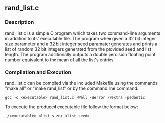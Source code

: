 ## rand_list.c

### Description

rand_list.c is a simple C program which takes two command-line arguments in
addition to its' executable file. The program when given a 32 bit integer
size parameter and a 32 bit integer seed paramater generates and prints a
list of random 32 bit integers generated from the provided seed and list
length. The program additionally outputs a double percision floating point
number equivalent to the mean of all the list's entries.

### Compilation and Execution

rand_list.c can be compiled via the included Makefile using the commands
"make all" or "make rand_list" or by the command line command:

```gcc -o <executable> rand_list.c -Wall -Werror -Wextra -pedantic```

To execute the produced executable file follow the format below:

```./<executable> <list_size> <list_seed>```

